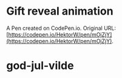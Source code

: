 # Gift reveal animation

A Pen created on CodePen.io. Original URL: [https://codepen.io/HektorW/pen/mOjZjY](https://codepen.io/HektorW/pen/mOjZjY).

# god-jul-vilde
